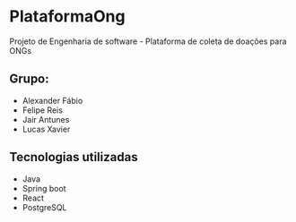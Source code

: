 # PlataformaOng
Projeto de Engenharia de software - Plataforma de coleta de doações para ONGs

## Grupo:
- Alexander Fábio
- Felipe Reis
- Jair Antunes
- Lucas Xavier

## Tecnologias utilizadas
- Java
- Spring boot
- React
- PostgreSQL
